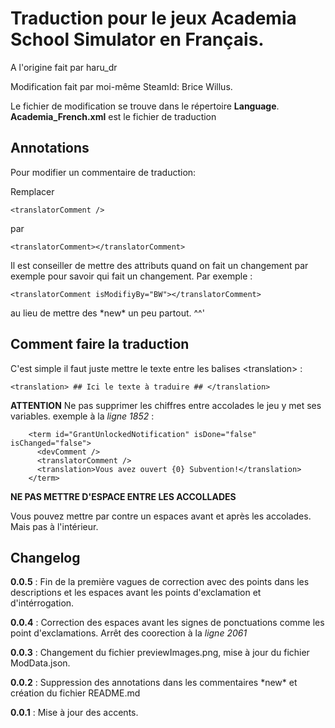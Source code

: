 # Traduction pour le jeux Academia School Simulator en Français.
A l'origine fait par haru_dr

Modification fait par moi-même SteamId: Brice Willus.

Le fichier de modification se trouve dans le répertoire **Language**.
**Academia_French.xml** est le fichier de traduction

## Annotations
Pour modifier un commentaire de traduction:

Remplacer
``` 
<translatorComment />
```

par
```
<translatorComment></translatorComment>
```

Il est conseiller de mettre des attributs quand on fait un changement par exemple pour savoir qui fait un changement. Par exemple :

```
<translatorComment isModifiyBy="BW"></translatorComment>
```

au lieu de mettre des \*new\* un peu partout. ^^'

## Comment faire la traduction

C'est simple il faut juste mettre le texte entre les balises \<translation\> :

```
<translation> ## Ici le texte à traduire ## </translation>
```

**ATTENTION** Ne pas supprimer les chiffres entre accolades le jeu y met ses variables. exemple à la *ligne 1852* :

```
    <term id="GrantUnlockedNotification" isDone="false" isChanged="false">
      <devComment />
      <translatorComment />
      <translation>Vous avez ouvert {0} Subvention!</translation>
    </term>
```

**NE PAS METTRE D'ESPACE ENTRE LES ACCOLLADES** 

Vous pouvez mettre par contre un espaces avant et après les accolades. Mais pas à l'intérieur.

## Changelog

**0.0.5** : Fin de la première vagues de correction avec des points dans les descriptions et les espaces avant les points d'exclamation et d'intérrogation.

**0.0.4** : Correction des espaces avant les signes de ponctuations comme les point d'exclamations. Arrêt des coorection à la *ligne 2061*

**0.0.3** : Changement du fichier previewImages.png, mise à jour du fichier ModData.json.  

**0.0.2** : Suppression des annotations dans les commentaires \*new\* et création du fichier README.md

**0.0.1** : Mise à jour des accents. 